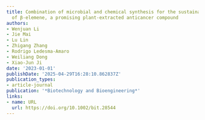 ```yaml
---
title: Combination of microbial and chemical synthesis for the sustainable production
  of β‐elemene, a promising plant‐extracted anticancer compound
authors:
- Wenjuan Li
- Jie Mai
- Lu Lin
- Zhigang Zhang
- Rodrigo Ledesma‐Amaro
- Weiliang Dong
- Xiao‐Jun Ji
date: '2023-01-01'
publishDate: '2025-04-29T16:28:10.862837Z'
publication_types:
- article-journal
publication: '*Biotechnology and Bioengineering*'
links:
- name: URL
  url: https://doi.org/10.1002/bit.28544
---
```

